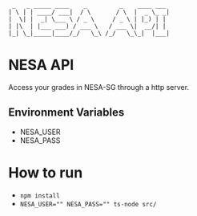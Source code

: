 ```
 _   _ _____ ____    _         _    ____ ___ 
| \ | | ____/ ___|  / \       / \  |  _ \_ _|
|  \| |  _| \___ \ / _ \     / _ \ | |_) | | 
| |\  | |___ ___) / ___ \   / ___ \|  __/| | 
|_| \_|_____|____/_/   \_\ /_/   \_\_|  |___|
```

# NESA API
Access your grades in NESA-SG through a http server.

## Environment Variables
- NESA_USER
- NESA_PASS

# How to run
- `npm install`
- `NESA_USER="" NESA_PASS="" ts-node src/`

